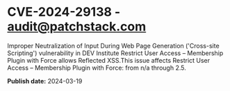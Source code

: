 # CVE-2024-29138 - audit@patchstack.com

Improper Neutralization of Input During Web Page Generation ('Cross-site Scripting') vulnerability in DEV Institute Restrict User Access – Membership Plugin with Force allows Reflected XSS.This issue affects Restrict User Access – Membership Plugin with Force: from n/a through 2.5.



**Publish date:** 2024-03-19
